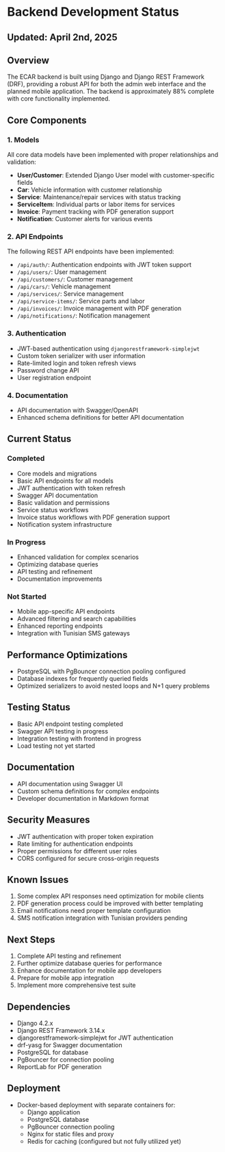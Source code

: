 # Backend Development Status
## Updated: April 2nd, 2025

## Overview
The ECAR backend is built using Django and Django REST Framework (DRF), providing a robust API for both the admin web interface and the planned mobile application. The backend is approximately 88% complete with core functionality implemented.

## Core Components

### 1. Models
All core data models have been implemented with proper relationships and validation:
- **User/Customer**: Extended Django User model with customer-specific fields
- **Car**: Vehicle information with customer relationship
- **Service**: Maintenance/repair services with status tracking
- **ServiceItem**: Individual parts or labor items for services
- **Invoice**: Payment tracking with PDF generation support
- **Notification**: Customer alerts for various events

### 2. API Endpoints
The following REST API endpoints have been implemented:
- `/api/auth/`: Authentication endpoints with JWT token support
- `/api/users/`: User management
- `/api/customers/`: Customer management
- `/api/cars/`: Vehicle management
- `/api/services/`: Service management
- `/api/service-items/`: Service parts and labor
- `/api/invoices/`: Invoice management with PDF generation
- `/api/notifications/`: Notification management

### 3. Authentication
- JWT-based authentication using `djangorestframework-simplejwt`
- Custom token serializer with user information
- Rate-limited login and token refresh views
- Password change API
- User registration endpoint

### 4. Documentation
- API documentation with Swagger/OpenAPI
- Enhanced schema definitions for better API documentation

## Current Status

### Completed
- Core models and migrations
- Basic API endpoints for all models
- JWT authentication with token refresh
- Swagger API documentation
- Basic validation and permissions
- Service status workflows
- Invoice status workflows with PDF generation support
- Notification system infrastructure

### In Progress
- Enhanced validation for complex scenarios
- Optimizing database queries
- API testing and refinement
- Documentation improvements

### Not Started
- Mobile app-specific API endpoints
- Advanced filtering and search capabilities
- Enhanced reporting endpoints
- Integration with Tunisian SMS gateways

## Performance Optimizations
- PostgreSQL with PgBouncer connection pooling configured
- Database indexes for frequently queried fields
- Optimized serializers to avoid nested loops and N+1 query problems

## Testing Status
- Basic API endpoint testing completed
- Swagger API testing in progress
- Integration testing with frontend in progress
- Load testing not yet started

## Documentation
- API documentation using Swagger UI
- Custom schema definitions for complex endpoints
- Developer documentation in Markdown format

## Security Measures
- JWT authentication with proper token expiration
- Rate limiting for authentication endpoints
- Proper permissions for different user roles
- CORS configured for secure cross-origin requests

## Known Issues
1. Some complex API responses need optimization for mobile clients
2. PDF generation process could be improved with better templating
3. Email notifications need proper template configuration
4. SMS notification integration with Tunisian providers pending

## Next Steps
1. Complete API testing and refinement
2. Further optimize database queries for performance
3. Enhance documentation for mobile app developers
4. Prepare for mobile app integration
5. Implement more comprehensive test suite

## Dependencies
- Django 4.2.x
- Django REST Framework 3.14.x
- djangorestframework-simplejwt for JWT authentication
- drf-yasg for Swagger documentation
- PostgreSQL for database
- PgBouncer for connection pooling
- ReportLab for PDF generation

## Deployment
- Docker-based deployment with separate containers for:
  - Django application
  - PostgreSQL database
  - PgBouncer connection pooling
  - Nginx for static files and proxy
  - Redis for caching (configured but not fully utilized yet) 